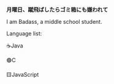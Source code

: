 **月曜日、蹴飛ばしたらゴミ箱にも嫌われて**

I am Badass, a middle school student.

Language list:

☕Java 

🟢C

🟨JavaScript
<!--
### Hi there 👋

**GitBADASS/GitBADASS** is a ✨ _special_ ✨ repository because its `README.md` (this file) appears on your GitHub profile.

Here are some ideas to get you started:

- 🔭 I’m currently working on ...
- 🌱 I’m currently learning ...
- 👯 I’m looking to collaborate on ...
- 🤔 I’m looking for help with ...
- 💬 Ask me about ...
- 📫 How to reach me: ...
- 😄 Pronouns: ...
- ⚡ Fun fact: ...
-->
